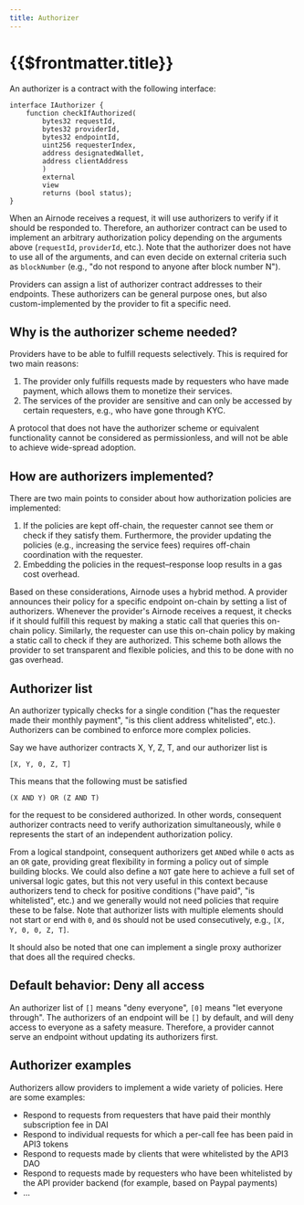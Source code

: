 ```yaml
---
title: Authorizer
---
```


# {{$frontmatter.title}}

<TocHeader />
<TOC class="table-of-contents" :include-level="[2,3]" />

An authorizer is a contract with the following interface:

```solidity
interface IAuthorizer {
    function checkIfAuthorized(
        bytes32 requestId,
        bytes32 providerId,
        bytes32 endpointId,
        uint256 requesterIndex,
        address designatedWallet,
        address clientAddress
        )
        external
        view
        returns (bool status);
}
```

When an Airnode receives a request, it will use authorizers to verify if it should be responded to.
Therefore, an authorizer contract can be used to implement an arbitrary authorization policy depending on the arguments above (`requestId`, `providerId`, etc.).
Note that the authorizer does not have to use all of the arguments, and can even decide on external criteria such as `blockNumber` (e.g., "do not respond to anyone after block number N").

Providers can assign a list of authorizer contract addresses to their endpoints.
These authorizers can be general purpose ones, but also custom-implemented by the provider to fit a specific need.

## Why is the authorizer scheme needed?

Providers have to be able to fulfill requests selectively.
This is required for two main reasons:

1. The provider only fulfills requests made by requesters who have made payment, which allows them to monetize their services.
2. The services of the provider are sensitive and can only be accessed by certain requesters, e.g., who have gone through KYC.

A protocol that does not have the authorizer scheme or equivalent functionality cannot be considered as permissionless, and will not be able to achieve wide-spread adoption.

## How are authorizers implemented?

There are two main points to consider about how authorization policies are implemented:

1. If the policies are kept off-chain, the requester cannot see them or check if they satisfy them.
Furthermore, the provider updating the policies (e.g., increasing the service fees) requires off-chain coordination with the requester.
2. Embedding the policies in the request–response loop results in a gas cost overhead.

Based on these considerations, Airnode uses a hybrid method.
A provider announces their policy for a specific endpoint on-chain by setting a list of authorizers.
Whenever the provider's Airnode receives a request, it checks if it should fulfill this request by making a static call that queries this on-chain policy.
Similarly, the requester can use this on-chain policy by making a static call to check if they are authorized.
This scheme both allows the provider to set transparent and flexible policies, and this to be done with no gas overhead.

## Authorizer list

An authorizer typically checks for a single condition ("has the requester made their monthly payment", "is this client address whitelisted", etc.).
Authorizers can be combined to enforce more complex policies.

Say we have authorizer contracts X, Y, Z, T, and our authorizer list is
```
[X, Y, 0, Z, T]
```
This means that the following must be satisfied
```
(X AND Y) OR (Z AND T)
```
for the request to be considered authorized.
In other words, consequent authorizer contracts need to verify authorization simultaneously, while `0` represents the start of an independent authorization policy.

From a logical standpoint, consequent authorizers get `AND`ed while `0` acts as an `OR` gate, providing great flexibility in forming a policy out of simple building blocks.
We could also define a `NOT` gate here to achieve a full set of universal logic gates, but this not very useful in this context because authorizers tend to check for positive conditions ("have paid", "is whitelisted", etc.) and we generally would not need policies that require these to be false.
Note that authorizer lists with multiple elements should not start or end with `0`, and `0`s should not be used consecutively, e.g., `[X, Y, 0, 0, Z, T]`.

It should also be noted that one can implement a single proxy authorizer that does all the required checks.

## Default behavior: Deny all access

An authorizer list of `[]` means "deny everyone", `[0]` means "let everyone through".
The authorizers of an endpoint will be `[]` by default, and will deny access to everyone as a safety measure.
Therefore, a provider cannot serve an endpoint without updating its authorizers first.

## Authorizer examples

Authorizers allow providers to implement a wide variety of policies.
Here are some examples:

- Respond to requests from requesters that have paid their monthly subscription fee in DAI
- Respond to individual requests for which a per-call fee has been paid in API3 tokens
- Respond to requests made by clients that were whitelisted by the API3 DAO
- Respond to requests made by requesters who have been whitelisted by the API provider backend (for example, based on Paypal payments)
- ...
